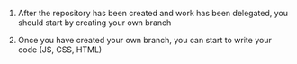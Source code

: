 1. After the repository has been created and work has been delegated, you should start by creating your own branch

2. Once you have created your own branch, you can start to write your code (JS, CSS, HTML)